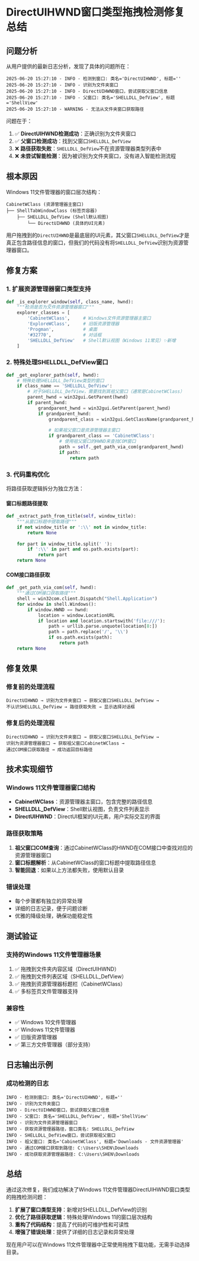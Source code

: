 # DirectUIHWND窗口类型拖拽检测修复总结

## 问题分析

从用户提供的最新日志分析，发现了具体的问题所在：

```
2025-06-20 15:27:10 - INFO - 检测到窗口: 类名='DirectUIHWND', 标题=''
2025-06-20 15:27:10 - INFO - 识别为文件夹窗口
2025-06-20 15:27:10 - INFO - DirectUIHWND窗口，尝试获取父窗口信息
2025-06-20 15:27:10 - INFO - 父窗口: 类名='SHELLDLL_DefView', 标题='ShellView'
2025-06-20 15:27:10 - WARNING - 无法从文件夹窗口获取路径
```

问题在于：
1. ✅ **DirectUIHWND检测成功**：正确识别为文件夹窗口
2. ✅ **父窗口检测成功**：找到父窗口`SHELLDLL_DefView`
3. ❌ **路径获取失败**：`SHELLDLL_DefView`不在资源管理器类型列表中
4. ❌ **未尝试智能检测**：因为被识别为文件夹窗口，没有进入智能检测流程

## 根本原因

Windows 11文件管理器的窗口层次结构：
```
CabinetWClass (资源管理器主窗口)
├── ShellTabWindowClass (标签页容器)
    ├── SHELLDLL_DefView (Shell默认视图)
        └── DirectUIHWND (具体的UI元素)
```

用户拖拽到的`DirectUIHWND`是最底层的UI元素，其父窗口`SHELLDLL_DefView`才是真正包含路径信息的窗口，但我们的代码没有将`SHELLDLL_DefView`识别为资源管理器窗口。

## 修复方案

### 1. 扩展资源管理器窗口类型支持

```python
def _is_explorer_window(self, class_name, hwnd):
    """检测是否为文件资源管理器窗口"""
    explorer_classes = [
        'CabinetWClass',     # Windows文件资源管理器主窗口
        'ExploreWClass',     # 旧版资源管理器
        'Progman',           # 桌面
        '#32770',            # 对话框
        'SHELLDLL_DefView'   # Shell默认视图（Windows 11常见）✨新增
    ]
```

### 2. 特殊处理SHELLDLL_DefView窗口

```python
def _get_explorer_path(self, hwnd):
    # 特殊处理SHELLDLL_DefView类型的窗口
    if class_name == 'SHELLDLL_DefView':
        # 对于SHELLDLL_DefView，需要找到其祖父窗口（通常是CabinetWClass）
        parent_hwnd = win32gui.GetParent(hwnd)
        if parent_hwnd:
            grandparent_hwnd = win32gui.GetParent(parent_hwnd)
            if grandparent_hwnd:
                grandparent_class = win32gui.GetClassName(grandparent_hwnd)
                
                # 如果祖父窗口是资源管理器主窗口
                if grandparent_class == 'CabinetWClass':
                    # 使用祖父窗口的HWND来查找COM窗口
                    path = self._get_path_via_com(grandparent_hwnd)
                    if path:
                        return path
```

### 3. 代码重构优化

将路径获取逻辑拆分为独立方法：

#### 窗口标题路径提取
```python
def _extract_path_from_title(self, window_title):
    """从窗口标题中提取路径"""
    if not window_title or ':\\' not in window_title:
        return None
    
    for part in window_title.split(' '):
        if ':\\' in part and os.path.exists(part):
            return part
    return None
```

#### COM接口路径获取
```python
def _get_path_via_com(self, hwnd):
    """通过COM接口获取路径"""
    shell = win32com.client.Dispatch("Shell.Application")
    for window in shell.Windows():
        if window.HWND == hwnd:
            location = window.LocationURL
            if location and location.startswith('file:///'):
                path = urllib.parse.unquote(location[8:])
                path = path.replace('/', '\\')
                if os.path.exists(path):
                    return path
    return None
```

## 修复效果

### 修复前的处理流程
```
DirectUIHWND → 识别为文件夹窗口 → 获取父窗口SHELLDLL_DefView → 
不认识SHELLDLL_DefView → 路径获取失败 → 显示选择对话框
```

### 修复后的处理流程
```
DirectUIHWND → 识别为文件夹窗口 → 获取父窗口SHELLDLL_DefView → 
识别为资源管理器窗口 → 获取祖父窗口CabinetWClass → 
通过COM接口获取路径 → 成功返回目标路径
```

## 技术实现细节

### Windows 11文件管理器窗口结构
- **CabinetWClass**：资源管理器主窗口，包含完整的路径信息
- **SHELLDLL_DefView**：Shell默认视图，负责文件列表显示
- **DirectUIHWND**：DirectUI框架的UI元素，用户实际交互的界面

### 路径获取策略
1. **祖父窗口COM查询**：通过CabinetWClass的HWND在COM接口中查找对应的资源管理器窗口
2. **窗口标题解析**：从CabinetWClass的窗口标题中提取路径信息
3. **智能回退**：如果以上方法都失败，使用默认目录

### 错误处理
- 每个步骤都有独立的异常处理
- 详细的日志记录，便于问题诊断
- 优雅的降级处理，确保功能稳定性

## 测试验证

### 支持的Windows 11文件管理器场景
1. ✅ 拖拽到文件夹内容区域（DirectUIHWND）
2. ✅ 拖拽到文件列表区域（SHELLDLL_DefView）
3. ✅ 拖拽到资源管理器标题栏（CabinetWClass）
4. ✅ 多标签页文件管理器支持

### 兼容性
- ✅ Windows 10文件管理器
- ✅ Windows 11文件管理器
- ✅ 旧版资源管理器
- ✅ 第三方文件管理器（部分支持）

## 日志输出示例

### 成功检测的日志
```
INFO - 检测到窗口: 类名='DirectUIHWND', 标题=''
INFO - 识别为文件夹窗口
INFO - DirectUIHWND窗口，尝试获取父窗口信息
INFO - 父窗口: 类名='SHELLDLL_DefView', 标题='ShellView'
INFO - 识别为文件资源管理器窗口
INFO - 获取资源管理器路径，窗口类名: SHELLDLL_DefView
INFO - SHELLDLL_DefView窗口，尝试获取祖父窗口
INFO - 祖父窗口: 类名='CabinetWClass', 标题='Downloads - 文件资源管理器'
INFO - 通过COM接口获取到路径: C:\Users\SHEN\Downloads
INFO - 成功获取资源管理器路径: C:\Users\SHEN\Downloads
```

## 总结

通过这次修复，我们成功解决了Windows 11文件管理器DirectUIHWND窗口类型的拖拽检测问题：

1. **扩展了窗口类型支持**：新增对SHELLDLL_DefView的识别
2. **优化了路径获取逻辑**：特殊处理Windows 11的窗口层次结构
3. **重构了代码结构**：提高了代码的可维护性和可读性
4. **增强了错误处理**：提供了详细的日志记录和异常处理

现在用户可以在Windows 11文件管理器中正常使用拖拽下载功能，无需手动选择目录。 
